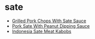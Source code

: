 # sate

 * [Grilled Pork Chops With Sate Sauce](index/g/grilled-pork-chops-with-sate-sauce-242585.json)
 * [Pork Sate With Peanut Dipping Sauce](index/p/pork-sate-with-peanut-dipping-sauce-2056.json)
 * [Indonesia Sate Meat Kabobs](index/i/indonesia-sate-meat-kabobs.json)
